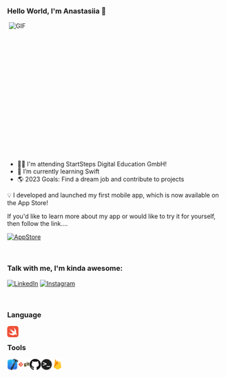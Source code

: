 ### Hello World, I'm Anastasiia  👋

 <img align="right" alt="GIF" src="https://github.com/arsentieva/arsentieva/blob/main/code.gif?raw=true" width="500" height="320" />
 
- 👩‍💻 I'm attending StartSteps Digital Education GmbH!
- 🌱 I’m currently learning Swift
- 🌎 2023 Goals: Find a dream job and contribute to projects

💡 I developed and launched my first mobile app, which is now available on the App Store!

If you'd like to learn more about my app or would like to try it for yourself, then follow the link....

[![AppStore](https://img.shields.io/badge/AppStore-%230077B5.svg?logo=AppStore&logoColor=white)](https://apps.apple.com/de/app/justremember/id6461571293)

<br />

###  Talk with me, I'm kinda awesome:

[![LinkedIn](https://img.shields.io/badge/LinkedIn-%230077B5.svg?logo=linkedin&logoColor=white)](https://www.linkedin.com/in/anastasiia-smirnova-alyaseva/) 
[![Instagram](https://img.shields.io/badge/Instagram-%23E4405F.svg?logo=Instagram&logoColor=white)](https://instagram.com/@anastasia_als_) 

<br />

### Language

<img align="left" alt="Swift" width="26px" src="https://raw.githubusercontent.com/github/explore/80688e429a7d4ef2fca1e82350fe8e3517d3494d/topics/swift/swift.png" />

<br />

### Tools

<img align="left" alt="XCode" width="26px" src="https://raw.githubusercontent.com/github/explore/80688e429a7d4ef2fca1e82350fe8e3517d3494d/topics/xcode/xcode.png" />
<img align="left" alt="Git" width="26px" src="https://raw.githubusercontent.com/github/explore/80688e429a7d4ef2fca1e82350fe8e3517d3494d/topics/git/git.png" />
<img align="left" alt="GitHub" width="26px" src="https://raw.githubusercontent.com/github/explore/78df643247d429f6cc873026c0622819ad797942/topics/github/github.png" />
<img align="left" alt="Terminal" width="26px" src="https://raw.githubusercontent.com/github/explore/80688e429a7d4ef2fca1e82350fe8e3517d3494d/topics/terminal/terminal.png" />
<img align="left" alt="Firebase" width="26px" src="https://raw.githubusercontent.com/github/explore/80688e429a7d4ef2fca1e82350fe8e3517d3494d/topics/firebase/firebase.png" />
<br />
